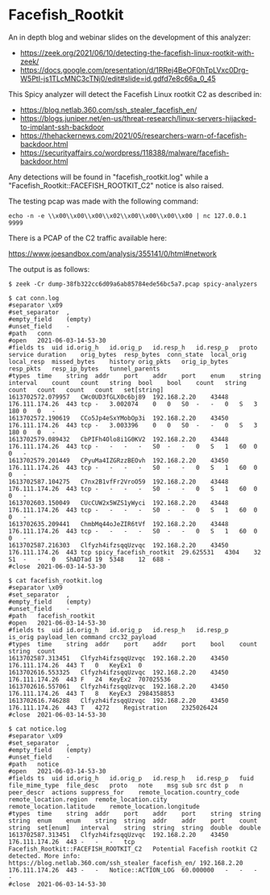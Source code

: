 # Facefish_Rootkit

An in depth blog and webinar slides on the development of this analyzer:

- <https://zeek.org/2021/06/10/detecting-the-facefish-linux-rootkit-with-zeek/>
- <https://docs.google.com/presentation/d/1RRej4BeOF0hTpLVxc0Drg-W5PtI-js1TLcMNC3cTNj0/edit#slide=id.gdfd7e8c66a_0_45>

This Spicy analyzer will detect the Facefish Linux rootkit C2 as described in:

- <https://blog.netlab.360.com/ssh_stealer_facefish_en/>
- <https://blogs.juniper.net/en-us/threat-research/linux-servers-hijacked-to-implant-ssh-backdoor>
- <https://thehackernews.com/2021/05/researchers-warn-of-facefish-backdoor.html>
- <https://securityaffairs.co/wordpress/118388/malware/facefish-backdoor.html>

Any detections will be found in "facefish_rootkit.log" while a "Facefish_Rootkit::FACEFISH_ROOTKIT_C2" notice
is also raised.

The testing pcap was made with the following command:

```
echo -n -e \\x00\\x00\\x00\\x02\\x00\\x00\\x00\\x00 | nc 127.0.0.1 9999
```

There is a PCAP of the C2 traffic available here:

<https://www.joesandbox.com/analysis/355141/0/html#network>

The output is as follows:

```
$ zeek -Cr dump-38fb322cc6d09a6ab85784ede56bc5a7.pcap spicy-analyzers

$ cat conn.log
#separator \x09
#set_separator	,
#empty_field	(empty)
#unset_field	-
#path	conn
#open	2021-06-03-14-53-30
#fields	ts	uid	id.orig_h	id.orig_p	id.resp_h	id.resp_p	proto	service	duration	orig_bytes	resp_bytes	conn_state	local_orig	local_resp	missed_bytes	history	orig_pkts	orig_ip_bytes	resp_pkts	resp_ip_bytes	tunnel_parents
#types	time	string	addr	port	addr	port	enum	string	interval	count	count	string	bool	bool	count	string	count	count	count	count	set[string]
1613702572.079957	CWc0UD3fGLX0c6bj89	192.168.2.20	43448	176.111.174.26	443	tcp	-	3.002074	0	0	S0	-	-	0	S	3	180	0	0	-
1613702572.190619	CCo5Jp4eSxYMobOp3i	192.168.2.20	43450	176.111.174.26	443	tcp	-	3.003396	0	0	S0	-	-	0	S	3	180	0	0	-
1613702579.089432	CbPIFh4Olo8i1G0KV2	192.168.2.20	43448	176.111.174.26	443	tcp	-	-	-	-	S0	-	-	0	S	1	60	0	0	-
1613702579.201449	CPyuMa4IZGRzzBEOvh	192.168.2.20	43450	176.111.174.26	443	tcp	-	-	-	-	S0	-	-	0	S	1	60	0	0	-
1613702587.104275	C7nx2B1vfFr2VroO59	192.168.2.20	43448	176.111.174.26	443	tcp	-	-	-	-	S0	-	-	0	S	1	60	0	0	-
1613702603.150049	CUcCUW2x5WZS1yWyci	192.168.2.20	43448	176.111.174.26	443	tcp	-	-	-	-	S0	-	-	0	S	1	60	0	0	-
1613702635.209441	ChmbMq44oJeZIR6tVf	192.168.2.20	43448	176.111.174.26	443	tcp	-	-	-	-	S0	-	-	0	S	1	60	0	0	-
1613702587.216303	Clfyzh4ifzsqqUzvqc	192.168.2.20	43450	176.111.174.26	443	tcp	spicy_facefish_rootkit	29.625531	4304	32	S1	-	-	0	ShADTad	19	5348	12	688	-
#close	2021-06-03-14-53-30

$ cat facefish_rootkit.log
#separator \x09
#set_separator	,
#empty_field	(empty)
#unset_field	-
#path	facefish_rootkit
#open	2021-06-03-14-53-30
#fields	ts	uid	id.orig_h	id.orig_p	id.resp_h	id.resp_p	is_orig	payload_len	command	crc32_payload
#types	time	string	addr	port	addr	port	bool	count	string	count
1613702587.313451	Clfyzh4ifzsqqUzvqc	192.168.2.20	43450	176.111.174.26	443	T	0	KeyEx1	0
1613702616.553325	Clfyzh4ifzsqqUzvqc	192.168.2.20	43450	176.111.174.26	443	F	24	KeyEx2	707025536
1613702616.557061	Clfyzh4ifzsqqUzvqc	192.168.2.20	43450	176.111.174.26	443	T	8	KeyEx3	2984358853
1613702616.746288	Clfyzh4ifzsqqUzvqc	192.168.2.20	43450	176.111.174.26	443	T	4272	Registration	2325026424
#close	2021-06-03-14-53-30

$ cat notice.log
#separator \x09
#set_separator	,
#empty_field	(empty)
#unset_field	-
#path	notice
#open	2021-06-03-14-53-30
#fields	ts	uid	id.orig_h	id.orig_p	id.resp_h	id.resp_p	fuid	file_mime_type	file_desc	proto	note	msg	sub	src	dst	p	n	peer_descr	actions	suppress_for	remote_location.country_code	remote_location.region	remote_location.city	remote_location.latitude	remote_location.longitude
#types	time	string	addr	port	addr	port	string	string	string	enum	enum	string	string	addr	addr	port	count	string	set[enum]	interval	string	string	string	double	double
1613702587.313451	Clfyzh4ifzsqqUzvqc	192.168.2.20	43450	176.111.174.26	443	-	-	-	tcp	Facefish_Rootkit::FACEFISH_ROOTKIT_C2	Potential Facefish rootkit C2 detected.	More info: https://blog.netlab.360.com/ssh_stealer_facefish_en/	192.168.2.20	176.111.174.26	443	-	-	Notice::ACTION_LOG	60.000000	-	-	-	-
#close	2021-06-03-14-53-30
```
